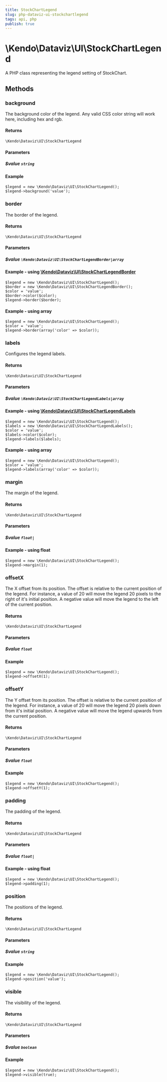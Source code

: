 ```yaml
---
title: StockChartLegend
slug: php-dataviz-ui-stockchartlegend
tags: api, php
publish: true
---
```


# \Kendo\Dataviz\UI\StockChartLegend

A PHP class representing the legend setting of StockChart.


## Methods

### background
The background color of the legend. Any valid CSS color string will work here, including hex and rgb.

#### Returns
`\Kendo\Dataviz\UI\StockChartLegend`

#### Parameters

##### $value `string`



#### Example 
    $legend = new \Kendo\Dataviz\UI\StockChartLegend();
    $legend->background('value');

### border

The border of the legend.

#### Returns
`\Kendo\Dataviz\UI\StockChartLegend`

#### Parameters

##### $value `\Kendo\Dataviz\UI\StockChartLegendBorder|array`


#### Example - using [\Kendo\Dataviz\UI\StockChartLegendBorder](/api/wrappers/php/Kendo/Dataviz/UI/StockChartLegendBorder)

    $legend = new \Kendo\Dataviz\UI\StockChartLegend();
    $border = new \Kendo\Dataviz\UI\StockChartLegendBorder();
    $color = 'value';
    $border->color($color);
    $legend->border($border);

#### Example - using array

    $legend = new \Kendo\Dataviz\UI\StockChartLegend();
    $color = 'value';
    $legend->border(array('color' => $color));

### labels

Configures the legend labels.

#### Returns
`\Kendo\Dataviz\UI\StockChartLegend`

#### Parameters

##### $value `\Kendo\Dataviz\UI\StockChartLegendLabels|array`


#### Example - using [\Kendo\Dataviz\UI\StockChartLegendLabels](/api/wrappers/php/Kendo/Dataviz/UI/StockChartLegendLabels)

    $legend = new \Kendo\Dataviz\UI\StockChartLegend();
    $labels = new \Kendo\Dataviz\UI\StockChartLegendLabels();
    $color = 'value';
    $labels->color($color);
    $legend->labels($labels);

#### Example - using array

    $legend = new \Kendo\Dataviz\UI\StockChartLegend();
    $color = 'value';
    $legend->labels(array('color' => $color));

### margin
The margin of the legend.

#### Returns
`\Kendo\Dataviz\UI\StockChartLegend`

#### Parameters

##### $value `float|`



#### Example  - using float
    $legend = new \Kendo\Dataviz\UI\StockChartLegend();
    $legend->margin(1);

### offsetX
The X offset from its position.  The offset is relative to the current position of the legend.
For instance, a value of 20 will move the legend 20 pixels to the right of it's initial position.  A negative value will move the legend
to the left of the current position.

#### Returns
`\Kendo\Dataviz\UI\StockChartLegend`

#### Parameters

##### $value `float`



#### Example 
    $legend = new \Kendo\Dataviz\UI\StockChartLegend();
    $legend->offsetX(1);

### offsetY
The Y offset from its position.  The offset is relative to the current position of the legend.
For instance, a value of 20 will move the legend 20 pixels down from it's initial position.  A negative value will move the legend
upwards from the current position.

#### Returns
`\Kendo\Dataviz\UI\StockChartLegend`

#### Parameters

##### $value `float`



#### Example 
    $legend = new \Kendo\Dataviz\UI\StockChartLegend();
    $legend->offsetY(1);

### padding
The padding of the legend.

#### Returns
`\Kendo\Dataviz\UI\StockChartLegend`

#### Parameters

##### $value `float|`



#### Example  - using float
    $legend = new \Kendo\Dataviz\UI\StockChartLegend();
    $legend->padding(1);

### position
The positions of the legend.

#### Returns
`\Kendo\Dataviz\UI\StockChartLegend`

#### Parameters

##### $value `string`



#### Example 
    $legend = new \Kendo\Dataviz\UI\StockChartLegend();
    $legend->position('value');

### visible
The visibility of the legend.

#### Returns
`\Kendo\Dataviz\UI\StockChartLegend`

#### Parameters

##### $value `boolean`



#### Example 
    $legend = new \Kendo\Dataviz\UI\StockChartLegend();
    $legend->visible(true);

